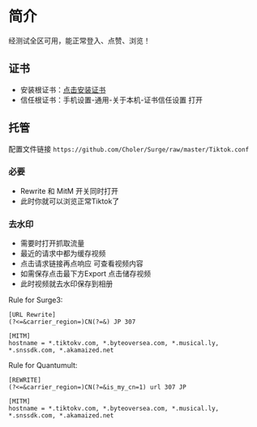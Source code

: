 # 简介
经测试全区可用，能正常登入、点赞、浏览！

## 证书
* 安装根证书：[点击安装证书](https://github.com/Choler/Surge/raw/master/Thor%20SSL%20CA.cer)
* 信任根证书：手机设置-通用-关于本机-证书信任设置 打开

## 托管
配置文件链接 `https://github.com/Choler/Surge/raw/master/Tiktok.conf`

### 必要
* Rewrite 和 MitM 开关同时打开
* 此时你就可以浏览正常Tiktok了

### 去水印
* 需要时打开抓取流量
* 最近的请求中都为缓存视频
* 点击请求链接再点响应 可查看视频内容
* 如需保存点击最下方Export 点击储存视频
* 此时视频就去水印保存到相册

Rule for Surge3:
```
[URL Rewrite]
(?<=&carrier_region=)CN(?=&) JP 307

[MITM]
hostname = *.tiktokv.com, *.byteoversea.com, *.musical.ly, *.snssdk.com, *.akamaized.net
```
Rule for Quantumult:
```
[REWRITE]
(?<=&carrier_region=)CN(?=&is_my_cn=1) url 307 JP

[MITM]
hostname = *.tiktokv.com, *.byteoversea.com, *.musical.ly, *.snssdk.com, *.akamaized.net
```
